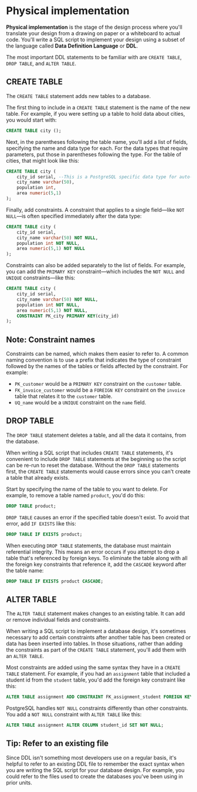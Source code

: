 # Physical implementation

**Physical implementation** is the stage of the design process where you'll translate your design from a drawing on paper or a whiteboard to actual code. You'll write a SQL script to implement your design using a subset of the language called **Data Definition Language** or **DDL**.

The most important DDL statements to be familiar with are `CREATE TABLE`, `DROP TABLE`, and `ALTER TABLE`.

## CREATE TABLE

The `CREATE TABLE` statement adds new tables to a database.

The first thing to include in a `CREATE TABLE` statement is the name of the new table. For example, if you were setting up a table to hold data about cities, you would start with:

```sql
CREATE TABLE city ();
```

Next, in the parentheses following the table name, you'll add a list of fields, specifying the name and data type for each. For the data types that require parameters, put those in parentheses following the type. For the table of cities, that might look like this:

```sql
CREATE TABLE city (
    city_id serial, --This is a PostgreSQL specific data type for auto-incrementing ints
    city_name varchar(50),
    population int,
    area numeric(5,1)
);
```

Finally, add constraints. A constraint that applies to a single field—like `NOT NULL`—is often specified immediately after the data type:

```sql
CREATE TABLE city (
    city_id serial,
    city_name varchar(50) NOT NULL,
    population int NOT NULL,
    area numeric(5,1) NOT NULL
);
```

Constraints can also be added separately to the list of fields. For example, you can add the `PRIMARY KEY` constraint—which includes the `NOT NULL` and `UNIQUE` constraints—like this:

```sql
CREATE TABLE city (
    city_id serial,
    city_name varchar(50) NOT NULL,
    population int NOT NULL,
    area numeric(5,1) NOT NULL,
    CONSTRAINT PK_city PRIMARY KEY(city_id)
);
```

## Note: Constraint names

Constraints can be named, which makes them easier to refer to. A common naming convention is to use a prefix that indicates the type of constraint followed by the names of the tables or fields affected by the constraint. For example:

-   `PK_customer` would be a `PRIMARY KEY` constraint on the `customer` table.
-   `FK_invoice_customer` would be a `FOREIGN KEY` constraint on the `invoice` table that relates it to the `customer` table.
-   `UQ_name` would be a `UNIQUE` constraint on the `name` field.

## DROP TABLE

The `DROP TABLE` statement deletes a table, and all the data it contains, from the database.

When writing a SQL script that includes `CREATE TABLE` statements, it's convenient to include `DROP TABLE` statements at the beginning so the script can be re-run to reset the database. Without the `DROP TABLE` statements first, the `CREATE TABLE` statements would cause errors since you can't create a table that already exists.

Start by specifying the name of the table to you want to delete. For example, to remove a table named `product`, you'd do this:

```sql
DROP TABLE product;
```

`DROP TABLE` causes an error if the specified table doesn't exist. To avoid that error, add `IF EXISTS` like this:

```sql
DROP TABLE IF EXISTS product;
```

When executing `DROP TABLE` statements, the database must maintain referential integrity. This means an error occurs if you attempt to drop a table that's referenced by foreign keys. To eliminate the table along with all the foreign key constraints that reference it, add the `CASCADE` keyword after the table name:

```sql
DROP TABLE IF EXISTS product CASCADE;
```

## ALTER TABLE

The `ALTER TABLE` statement makes changes to an existing table. It can add or remove individual fields and constraints.

When writing a SQL script to implement a database design, it's sometimes necessary to add certain constraints after another table has been created or data has been inserted into tables. In those situations, rather than adding the constraints as part of the `CREATE TABLE` statement, you'll add them with an `ALTER TABLE`.

Most constraints are added using the same syntax they have in a `CREATE TABLE` statement. For example, if you had an `assignment` table that included a student id from the `student` table, you'd add the foreign key constraint like this:

```sql
ALTER TABLE assignment ADD CONSTRAINT FK_assignment_student FOREIGN KEY(student_id) REFERENCES student(student_id);
```

PostgreSQL handles `NOT NULL` constraints differently than other constraints. You add a `NOT NULL` constraint with `ALTER TABLE` like this:

```sql
ALTER TABLE assignment ALTER COLUMN student_id SET NOT NULL;
```

## Tip: Refer to an existing file

Since DDL isn't something most developers use on a regular basis, it's helpful to refer to an existing DDL file to remember the exact syntax when you are writing the SQL script for your database design. For example, you could refer to the files used to create the databases you've been using in prior units.